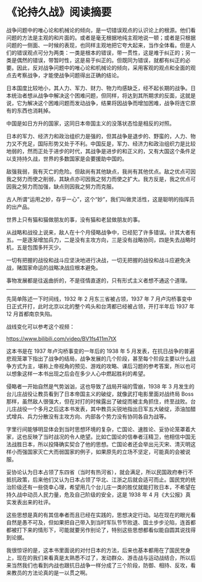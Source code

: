 # 《论持久战》阅读摘要

战争问题中的唯心论和机械论的倾向，是一切错误观点的认识论上的根源。他们看问题的方法是主观的和片面的。或者是毫无根据地纯主观地说一顿；或者是只根据问题的一侧面、一时候的表现，也同样主观地把它夸大起来，当作全体看。但是人们的错误观点可分为两类：一类是根本的错误，带一贯性，这是难于纠正的；另一类是偶然的错误，带暂时性，这是易于纠正的。但既同为错误，就都有纠正的必要。因此，反对战争问题中的唯心论和机械论的倾向，采用客观的观点和全面的观点去考察战争，才能使战争问题得出正确的结论。

日本国度比较地小，其人力、军力、财力、物力均感缺乏，经不起长期的战争。日本统治者想从战争中解决这个困难问题，但同样，将达到其所期求的反面，这就是说，它为解决这个困难问题而发动战争，结果将因战争而增加困难，战争将连它原有的东西也消耗掉。

中国是如日方升的国家，这同日本帝国主义的没落状态恰是相反的对照。

日本的军力、经济力和政治组织力是强的，但其战争是退步的、野蛮的，人力、物力又不充足，国际形势又处于不利。中国反是，军力、经济力和政治组织力是比较地弱的，然而正处于进步的时代，其战争是进步的和正义的，又有大国这个条件足以支持持久战，世界的多数国家是会要援助中国的。

敌强我弱，我有灭亡的危险。但敌尚有其他缺点，我尚有其他优点。敌之优点可因我之努力而使之削弱，其缺点亦可因我之努力而使之扩大。我方反是，我之优点可因我之努力而加强，缺点则因我之努力而克服。

古人所谓“运用之妙，存乎ー心”，这个“妙”，我们叫做灵活性，这是聪明的指挥员的出产品。

世界上只有猫和猫做朋友的事，没有猫和老鼠做朋友的事。

从战略和战役上说来，敌人在十个月侵略战争中，已经犯了许多错误。计其大者有五。一是逐渐增加兵力，二是没有主攻方向，三是没有战略协同，四是失去战略时机，五是包围多歼灭少。

一切有把握的战役和战斗应坚決地进行决战，一切无把握的战役和战斗应避免决战，赌国家命运的战略决战应根本避免。

事物发展都是往返曲折的，不是径情直遂的，只有形式主义者想不通这个道理。

---

先简单陈述一下时间线，1932 年 2 月东三省被占领，1937 年 7 月卢沟桥事变中日正式开打，此时北京以北的整个鸡头和台湾都已经被占领，开打半年后 1937 年 12 月首都南京失陷。

战线变化可以参考这个视频：

https://www.bilibili.com/video/BV1fs411m7tX

这本书是在 1937 年卢沟桥事变的一年后的 1938 年 5 月发表，在抗日战争的普遍悲观笼罩下指出了战争的结局，战争发展的几个阶段，甚至每个阶段主要以什么战争方式为主，堪称上帝视角的预见、游戏的攻略、课后习题的参考答案，所以也可以想象这样一本书出现之后会在多少人心中燃起胜利的希望。

侵略者一开始自然是气势汹汹，这也导致了战局开端的雪崩，1938 年 3 月发生的台儿庄战役让教员看到了日本帝国主义的破绽，就像武打电影里面对战终局 Boss 那样，虽然敌人很强大，但在对打的时候露出了破绽而被主角抓住，终至战败。台儿庄战役一个多月之后这本书发表，其中教员尖锐地指出日军五大破绽，添油加醋式增兵、兵力分散没有主攻方向、内部各个势力没有协同各自为战等。

字里行间能够明显体会到当时思想环境的复杂，亡国论、速胜论、妥协论笼罩着大家，这也反映了当时战况的令人绝望。比如亡国论的信奉者汪精卫，他相信中国无法战胜日本，所以投降确实契合了他的思想。亡国论者还会举出元灭宋、清灭明这样小而强国家灭亡大而弱国家的例子，如果原先的立场不坚定，可能真的会被说服。

妥协论认为日本占领了东四省（当时有热河省），就会满足，所以民国政府奉行不抵抗政策，后来他们又认为日本占领了华北、江浙之后就会适可而止。国民党的统治阶级还有一些侥幸心理，希望用几个台儿庄一类的胜仗就能打败日本，不希望在持久战中动员人民力量，危及自己阶级的安全，这是 1938 年 4 月《大公报》真实发表出来的社评。

这些思想是真的有其信奉者而且已经在实践的，思想决定行动。站在现在的眼光看自然是愚不可及，但如果把自己带入到当时军队节节败退、国土步步沦陷，连首都都被打下来的情形下，可能就要另作别论了，特别这些思想都看似能自圆其说找得到论据。

我很惊讶的是，这本书里面说的对付日本的方法，后来也基本都用在了国民党身上，现在的我们来看真是太熟悉不过了，发动群众、游击战与运动战结合，所以后来当然我们也看到内战也跟抗日战争一样分成了三个阶段，防御、相持、反攻，看来教员的方法论真的是一以贯之啊。
